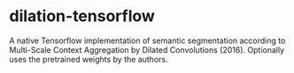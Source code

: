 # dilation-tensorflow
A native Tensorflow implementation of semantic segmentation according to Multi-Scale Context Aggregation by Dilated Convolutions (2016). Optionally uses the pretrained weights by the authors.

